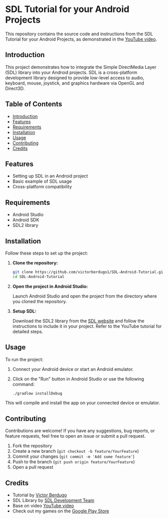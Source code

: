 # SDL Tutorial for your Android Projects

This repository contains the source code and instructions from the SDL Tutorial for your Android Projects, as demonstrated in the [YouTube video](https://www.youtube.com/watch?v=BSBISI0sCqo).

## Introduction

This project demonstrates how to integrate the Simple DirectMedia Layer (SDL) library into your Android projects. SDL is a cross-platform development library designed to provide low-level access to audio, keyboard, mouse, joystick, and graphics hardware via OpenGL and Direct3D.

## Table of Contents

- [Introduction](#introduction)
- [Features](#features)
- [Requirements](#requirements)
- [Installation](#installation)
- [Usage](#usage)
- [Contributing](#contributing)
- [Credits](#credits)
  
## Features

- Setting up SDL in an Android project
- Basic example of SDL usage
- Cross-platform compatibility

## Requirements

- Android Studio
- Android SDK
- SDL2 library

## Installation

Follow these steps to set up the project:

1. **Clone the repository:**

    ```sh
    git clone https://github.com/victorberdugo1/SDL-Android-Tutorial.git
    cd SDL-Android-Tutorial
    ```

2. **Open the project in Android Studio:**

    Launch Android Studio and open the project from the directory where you cloned the repository.

3. **Setup SDL:**

    Download the SDL2 library from the [SDL website](https://www.libsdl.org/download-2.0.php) and follow the instructions to include it in your project. Refer to the YouTube tutorial for detailed steps.

## Usage

To run the project:

1. Connect your Android device or start an Android emulator.
2. Click on the "Run" button in Android Studio or use the following command:

    ```sh
    ./gradlew installDebug
    ```

This will compile and install the app on your connected device or emulator.

## Contributing

Contributions are welcome! If you have any suggestions, bug reports, or feature requests, feel free to open an issue or submit a pull request.

1. Fork the repository
2. Create a new branch (`git checkout -b feature/YourFeature`)
3. Commit your changes (`git commit -m 'Add some feature'`)
4. Push to the branch (`git push origin feature/YourFeature`)
5. Open a pull request

 ## Credits

- Tutorial by [Victor Berdugo](https://www.youtube.com/@PrograMaths220)
- SDL Library by [SDL Development Team](https://www.libsdl.org/)
- Base on video [YouTube video](https://www.youtube.com/watch?v=BSBISI0sCqo)
- Check out my games on the [Google Play Store](https://play.google.com/store/apps/developer?id=Victor+Berdugo&pli=1)

